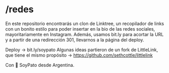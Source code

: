 # /redes
En este repositorio encontrarás un clon de Linktree, un recopilador de links con un bonito estilo para poder insertar en la bio de las redes sociales, mayoritariamente en Instagram.
Además, usamos bit.ly para acortar la URL y a partir de una redirección 301, llevarnos a la página del deploy.

Deploy → bit.ly/soypato
Algunas ideas partieron de un fork de LittleLink, que tiene el mismo propósito → https://github.com/sethcottle/littlelink

Con 💙 SoyPato desde Argentina.
